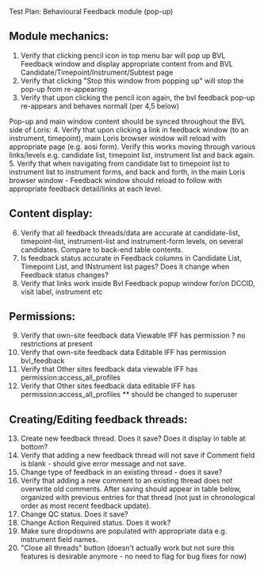 Test Plan: Behavioural Feedback module (pop-up)

## Module mechanics: 
1. Verify that clicking pencil icon in top menu bar will pop up BVL Feedback window and display appropriate content from and BVL Candidate/Timepoint/Instrument/Subtest page
2. Verify that clicking "Stop this window from popping up" will stop the pop-up from re-appearing
3. Verify that upon clicking the pencil icon again, the bvl feedback pop-up re-appears and behaves normall (per 4,5 below)

Pop-up and main window content should be synced throughout the BVL side of Loris:
4. Verify that upon clicking a link in feedback window (to an instrument, timepoint), main Loris browser window will reload with appropriate page (e.g. aosi form).  Verify this works moving through various links/levels e.g. candidate list, timepoint list, instrument list and back again.  
5. Verify that when navigating from candidate list to timepoint list to instrument list to instrument forms, and back and forth, in the main Loris browser window - Feedback window should reload to follow with appropriate feedback detail/links at each level.

## Content display:
6. Verify that all feedback threads/data are accurate at candidate-list, timepoint-list, instrument-list and instrument-form levels, on several candidates.  Compare to back-end table contents. 
7. Is feedback status accurate in Feedback columns in Candidate List, Timepoint List, and INstrument list pages?  Does it change when Feedback status changes?   
8. Verify that links work inside Bvl Feedback popup window for/on DCCID, visit label, instrument etc

## Permissions: 
9. Verify that own-site feedback data Viewable IFF has permission ? no restrictions at present
10. Verify that own-site feedback data Editable IFF has permission bvl_feedback
11. Verify that Other sites feedback data viewable IFF has permission:access_all_profiles
12. Verify that Other sites feedback data editable IFF has permission:access_all_profiles ** should be changed to superuser

## Creating/Editing feedback threads: 
13. Create new feedback thread.  Does it save? Does it display in table at bottom?
14. Verify that adding a new feedback thread will not save if Comment field is blank - should give error message and not save. 
15. Change type of feedback in an existing thread - does it save? 
16. Verify that adding a new comment to an existing thread does not overwrite old comments. After saving should appear in table below, organized with previous entries for that thread (not just in chronological order as most recent feedback update). 
17. Change QC status. Does it save?
18. Change Action Required status. Does it work?
19. Make sure dropdowns are populated with appropriate data e.g. instrument field names.
20. "Close all threads" button (doesn't actually work but not sure this features is desirable anymore - no need to flag for bug fixes for now)
